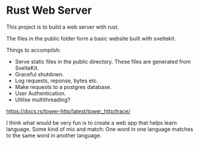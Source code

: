 # Rust Web Server

This project is to build a web server wtih rust.

The files in the public folder form a basic website built with sveltekit.

Things to accompilsh:

- Serve static files in the public directory. These files are generated from SvelteKit.
- Graceful shutdown.
- Log requests, reponse, bytes etc.
- Make requests to a postgres database.
- User Authentication.
- Utilise multithreading?

https://docs.rs/tower-http/latest/tower_http/trace/

I think what would be very fun is to create a web app that helps learn language. Some kind of mix and match: One word in one language matches to the same word in another language.
